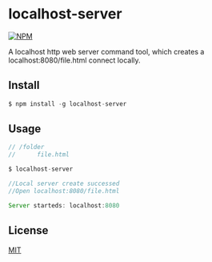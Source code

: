 # localhost-server

[![NPM](https://nodei.co/npm/localhost-server.png)](https://www.npmjs.com/package/localhost-server)

A localhost http web server command tool, which creates a localhost:8080/file.html connect locally.

## Install

```javascript
$ npm install -g localhost-server

```


## Usage

```javascript
// /folder
//      file.html

$ localhost-server

```

```javascript
//Local server create successed
//Open localhost:8080/file.html

Server starteds: localhost:8080

```

## License


[MIT](http://vjpr.mit-license.org)